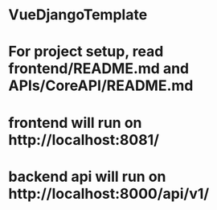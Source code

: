# VueDjangoTemplate

# For project setup, read frontend/README.md and APIs/CoreAPI/README.md

# frontend will run on http://localhost:8081/
# backend api will run on http://localhost:8000/api/v1/

